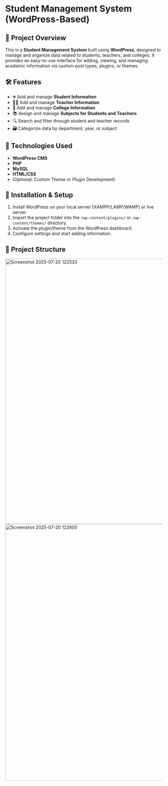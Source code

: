 # Student Management System (WordPress-Based)

## 📘 Project Overview

This is a **Student Management System** built using **WordPress**, designed to manage and organize data related to students, teachers, and colleges. It provides an easy-to-use interface for adding, viewing, and managing academic information via custom post types, plugins, or themes.

## 🛠️ Features

- ➕ Add and manage **Student Information**
- 🧑‍🏫 Add and manage **Teacher Information**
- 🏫 Add and manage **College Information**
- 📚 Assign and manage **Subjects for Students and Teachers**
- 🔍 Search and filter through student and teacher records
- 🗃️ Categorize data by department, year, or subject

## 🧰 Technologies Used

- **WordPress CMS**
- **PHP**
- **MySQL**
- **HTML/CSS**
- (Optional: Custom Theme or Plugin Development)

## 🚀 Installation & Setup

1. Install WordPress on your local server (XAMPP/LAMP/WAMP) or live server.
2. Import the project folder into the `/wp-content/plugins/` or `/wp-content/themes/` directory.
3. Activate the plugin/theme from the WordPress dashboard.
4. Configure settings and start adding information.

## 📂 Project Structure
<img width="1919" height="848" alt="Screenshot 2025-07-20 122533" src="https://github.com/user-attachments/assets/9691b9c1-3d1a-48c3-9bc2-6074da8954db" />
<img width="1895" height="821" alt="Screenshot 2025-07-20 122600" src="https://github.com/user-attachments/assets/a58e41b0-7ac6-4b5f-92fa-dc0d80ac9419" />


